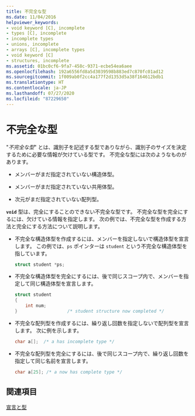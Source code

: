 ```yaml
---
title: 不完全な型
ms.date: 11/04/2016
helpviewer_keywords:
- void keyword [C], incomplete
- types [C], incomplete
- incomplete types
- unions, incomplete
- arrays [C], incomplete types
- void keyword [C]
- structures, incomplete
ms.assetid: 01bc0cf6-9fa7-458c-9371-ecbe54ea6aee
ms.openlocfilehash: 192a6556fd8a5d3039598b883ed7c870fc01ad12
ms.sourcegitcommit: 1f009ab0f2cc4a177f2d1353d5a38f164612bdb1
ms.translationtype: HT
ms.contentlocale: ja-JP
ms.lasthandoff: 07/27/2020
ms.locfileid: "87229650"
---
```

# <a name="incomplete-types"></a>不完全な型

"*不完全な型*" とは、識別子を記述する型でありながら、識別子のサイズを決定するために必要な情報が欠けている型です。 不完全な型には次のようなものがあります。

- メンバーがまだ指定されていない構造体型。

- メンバーがまだ指定されていない共用体型。

- 次元がまだ指定されていない配列型。

**`void`** 型は、完全にすることのできない不完全な型です。 不完全な型を完全にするには、欠けている情報を指定します。 次の例では、不完全な型を作成する方法と完全にする方法について説明します。

- 不完全な構造体型を作成するには、メンバーを指定しないで構造体型を宣言します。 この例では、`ps` ポインターは `student` という不完全な構造体型を指しています。

    ```C
    struct student *ps;
    ```

- 不完全な構造体型を完全にするには、後で同じスコープ内で、メンバーを指定して同じ構造体型を宣言します。

    ```C
    struct student
    {
        int num;
    }                   /* student structure now completed */
    ```

- 不完全な配列型を作成するには、繰り返し回数を指定しないで配列型を宣言します。 次に例を示します。

    ```C
    char a[];  /* a has incomplete type */
    ```

- 不完全な配列型を完全にするには、後で同じスコープ内で、繰り返し回数を指定して同じ名前を宣言します。

    ```C
    char a[25]; /* a now has complete type */
    ```

## <a name="see-also"></a>関連項目

[宣言と型](../c-language/declarations-and-types.md)
